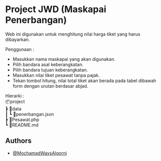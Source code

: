 # Project JWD (Maskapai Penerbangan)

Web ini digunakan untuk menghitung nilai harga tiket yang harus dibayarkan. 

Penggunaan :
- Masukkan nama maskapai yang akan digunakan.  
- Pilih bandara asal keberangkatan.  
- Pilih bandara tujuan keberangkatan.  
- Masukkan nilai tiket pesawat tanpa pajak.  
- Tekan tombol hitung, nilai total tiket akan berada pada tabel dibawah form dengan urutan berdasar abjad. 

Hierarki :  
📦project  
 ┣ 📂data  
 ┃ ┗ 📜penerbangan.json  
 ┣ 📜Pesawat.php  
 ┗ 📜README.md  

## Authors

- [@MochamadWaysAlqorni](https://www.github.com/MochamadWaysAlqorni)